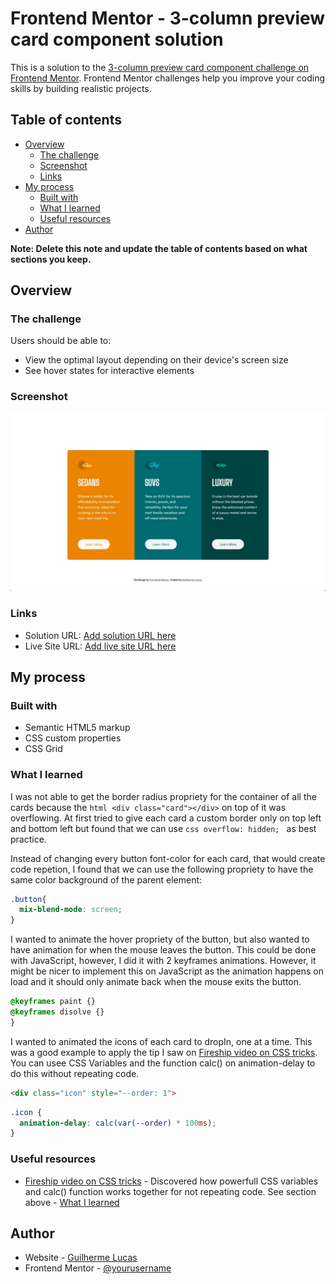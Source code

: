 # Frontend Mentor - 3-column preview card component solution

This is a solution to the [3-column preview card component challenge on Frontend Mentor](https://www.frontendmentor.io/challenges/3column-preview-card-component-pH92eAR2-). Frontend Mentor challenges help you improve your coding skills by building realistic projects. 

## Table of contents

- [Overview](#overview)
  - [The challenge](#the-challenge)
  - [Screenshot](#screenshot)
  - [Links](#links)
- [My process](#my-process)
  - [Built with](#built-with)
  - [What I learned](#what-i-learned)
  - [Useful resources](#useful-resources)
- [Author](#author)

**Note: Delete this note and update the table of contents based on what sections you keep.**

## Overview

### The challenge

Users should be able to:

- View the optimal layout depending on their device's screen size
- See hover states for interactive elements

### Screenshot

![](./images/screenshot.jpg)

### Links

- Solution URL: [Add solution URL here](https://your-solution-url.com)
- Live Site URL: [Add live site URL here](https://guilucas.github.io/3-column-preview-card-component-main/)

## My process

### Built with

- Semantic HTML5 markup
- CSS custom properties
- CSS Grid

### What I learned

I was not able to get the border radius propriety for the container of all the cards because the ```html <div class="card"></div>``` on top of it was overflowing. At first tried to give each card a custom border only on top left and bottom left but found that we can use ```css overflow: hidden; ``` as best practice.

Instead of changing every button font-color for each card, that would create code repetion, I found that we can use the following propriety to have the same color background of the parent element:

```css
.button{
  mix-blend-mode: screen;
}
```

I wanted to animate the hover propriety of the button, but also wanted to have animation for when the mouse leaves the button. This could be done with JavaScript, however, I did it with 2 keyframes animations. However, it might be nicer to implement this on JavaScript as the animation happens on load and it should only animate back when the mouse exits the button.

```css
@keyframes paint {}
@keyframes disolve {}
}
```

I wanted to animated the icons of each card to dropIn, one at a time. This was a good example to apply the tip I saw on [Fireship video on CSS tricks](https://www.youtube.com/watch?v=Qhaz36TZG5Y&). You can usee CSS Variables and the function calc() on animation-delay to do this without repeating code.

```html
<div class="icon" style="--order: 1">
```

```css
.icon {
  animation-delay: calc(var(--order) * 100ms);
}
```

### Useful resources

- [Fireship video on CSS tricks](https://www.youtube.com/watch?v=Qhaz36TZG5Y&) - Discovered how powerfull CSS variables and calc() function works together for not repeating code. See section above - [What I learned](#what-i-learned) 

## Author

- Website - [Guilherme Lucas](https://www.guilhermelucas.com)
- Frontend Mentor - [@yourusername](https://www.frontendmentor.io/profile/guilucas)
